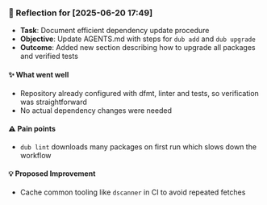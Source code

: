 ### :book: Reflection for [2025-06-20 17:49]
  - **Task**: Document efficient dependency update procedure
  - **Objective**: Update AGENTS.md with steps for `dub add` and `dub upgrade`
  - **Outcome**: Added new section describing how to upgrade all packages and verified tests

#### :sparkles: What went well
  - Repository already configured with dfmt, linter and tests, so verification was straightforward
  - No actual dependency changes were needed

#### :warning: Pain points
  - `dub lint` downloads many packages on first run which slows down the workflow

#### :bulb: Proposed Improvement
  - Cache common tooling like `dscanner` in CI to avoid repeated fetches
